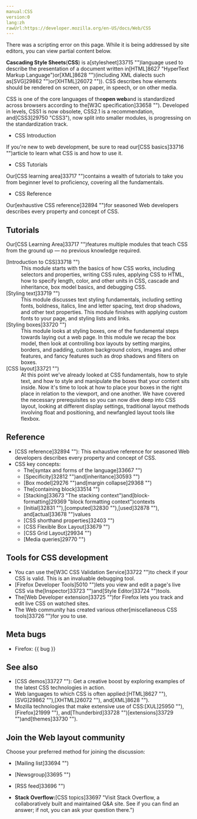 ```yaml
---
manual:CSS
version:0
lang:zh
rawUrl:https://developer.mozilla.org/en-US/docs/Web/CSS
---
```




There was a scripting error on this page. While it is being addressed by site editors, you can view partial content below.






**Cascading Style Sheets**(**CSS**) is a[stylesheet]33715 "")language used to describe the presentation of a document written in[HTML]8627 "HyperText Markup Language")or[XML]8628 "")(including XML dialects such as[SVG]29862 "")or[XHTML]26072 "")). CSS describes how elements should be rendered on screen, on paper, in speech, or on other media.



CSS is one of the core languages of the**open web**and is standardized across browsers according to the[W3C specification]33658 ""). Developed in levels, CSS1 is now obsolete, CSS2.1 is a recommendation, and[CSS3]29750 "CSS3"), now split into smaller modules, is progressing on the standardization track.


* CSS Introduction

If you&#39;re new to web development, be sure to read our[CSS basics]33716 "")article to learn what CSS is and how to use it.
* CSS Tutorials

Our[CSS learning area]33717 "")contains a wealth of tutorials to take you from beginner level to proficiency, covering all the fundamentals.
* CSS Reference

Our[exhaustive CSS reference]32894 "")for seasoned Web developers describes every property and concept of CSS.

## Tutorials<a name="Tutorials"></a>


Our[CSS Learning Area]33717 "")features multiple modules that teach CSS from the ground up — no previous knowledge required.

<dl><dt id=''>[Introduction to CSS]33718 "")</dt><dd>This module starts with the basics of how CSS works, including selectors and properties, writing CSS rules, applying CSS to HTML, how to specify length, color, and other units in CSS, cascade and inheritance, box model basics, and debugging CSS.</dd><dt id=''>[Styling text]33719 "")</dt><dd>This module discusses text styling fundamentals, including setting fonts, boldness, italics, line and letter spacing, text drop shadows, and other text properties. This module finishes with applying custom fonts to your page, and styling lists and links.</dd><dt id=''>[Styling boxes]33720 "")</dt><dd>This module looks at styling boxes, one of the fundamental steps towards laying out a web page. In this module we recap the box model, then look at controlling box layouts by setting margins, borders, and padding, custom background colors, images and other features, and fancy features such as drop shadows and filters on boxes.</dd><dt id=''>[CSS layout]33721 "")</dt><dd>At this point we&#39;ve already looked at CSS fundamentals, how to style text, and how to style and manipulate the boxes that your content sits inside. Now it&#39;s time to look at how to place your boxes in the right place in relation to the viewport, and one another. We have covered the necessary prerequisites so you can now dive deep into CSS layout, looking at different display settings, traditional layout methods involving float and positioning, and newfangled layout tools like flexbox.</dd></dl>

## Reference<a name="Reference"></a>

* [CSS reference]32894 ""): This exhaustive reference for seasoned Web developers describes every property and concept of CSS.
* CSS key concepts:
	* The[syntax and forms of the language]33667 "")
	* [Specificity]32812 "")and[inheritance]30593 "")
	* [Box model]29276 "")and[margin collapse]29368 "")
	* The[containing block]33514 "")
	* [Stacking]33673 "The stacking context")and[block-formatting]29369 "block formatting context")contexts
	* [Initial]32831 ""),[computed]32830 ""),[used]32878 ""), and[actual]33678 "")values
	* [CSS shorthand properties]32403 "")
	* [CSS Flexible Box Layout]33679 "")
	* [CSS Grid Layout]29934 "")
	* [Media queries]29770 "")

## Tools for CSS development<a name="Tools_for_CSS_development"></a>

* You can use the[W3C CSS Validation Service]33722 "")to check if your CSS is valid. This is an invaluable debugging tool.
* [Firefox Developer Tools]5010 "")lets you view and edit a page&#39;s live CSS via the[Inspector]33723 "")and[Style Editor]33724 "")tools.
* The[Web Developer extension]33725 "")for Firefox lets you track and edit live CSS on watched sites.
* The Web community has created various other[miscellaneous CSS tools]33726 "")for you to use.

## Meta bugs<a name="Meta_bugs"></a>

* Firefox: {{ bug }}



## See also<a name="See_also"></a>

* [CSS demos]33727 ""): Get a creative boost by exploring examples of the latest CSS technologies in action.
* Web languages to which CSS is often applied:[HTML]8627 ""),[SVG]29862 ""),[XHTML]26072 ""), and[XML]8628 "").
* Mozilla technologies that make extensive use of CSS:[XUL]25950 ""),[Firefox]21999 ""), and[Thunderbird]33728 "")[extensions]33729 "")and[themes]33730 "").

## Join the Web layout community<a name="Join_the_Web_layout_community"></a>
Choose your preferred method for joining the discussion:

* [Mailing list]33694 "")
* [Newsgroup]33695 "")
* [RSS feed]33696 "")


* **Stack Overflow:**[CSS topics]33697 "Visit Stack Overflow, a collaboratively built and maintained Q&A site. See if you can find an answer; if not, you can ask your question there.")






